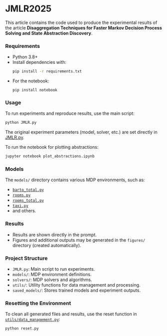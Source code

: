 # JMLR2025
This article contains the code used to produce the experimental results of the article **Disaggregation Techniques for Faster Markov Decision Process Solving and State Abstraction Discovery**.

### Requirements

- Python 3.8+
- Install dependencies with:
  ```sh
  pip install -r requirements.txt
  ```
- For the notebook:
  ```
  pip install notebook
  ```

### Usage

To run experiments and reproduce results, use the main script:

```sh
python JMLR.py
```

The original experiment parameters (model, solver, etc.) are set directly in [JMLR.py](JMLR.py).

To run the notebook for plotting abstractions:

```sh
jupyter notebook plot_abstractions.ipynb
```

### Models

The `models/` directory contains various MDP environments, such as:
- [`barto_total.py`](models/barto_total.py)
- [`rooms.py`](models/rooms.py)
- [`rooms_total.py`](models/rooms_total.py)
- [`taxi.py`](models/taxi.py)
- and others.

### Results

- Results are shown directly in the prompt.
- Figures and additional outputs may be generated in the `figures/` directory (created automatically).

### Project Structure

- `JMLR.py`: Main script to run experiments.
- `models/`: MDP environment definitions.
- `solvers/`: MDP solvers and algorithms.
- `utils/`: Utility functions for data management and processing.
- `saved_models/`: Stores trained models and experiment outputs.

### Resetting the Environment

To clean all generated files and results, use the reset function in [`utils/data_management.py`](utils/data_management.py):

```sh
python reset.py
```
